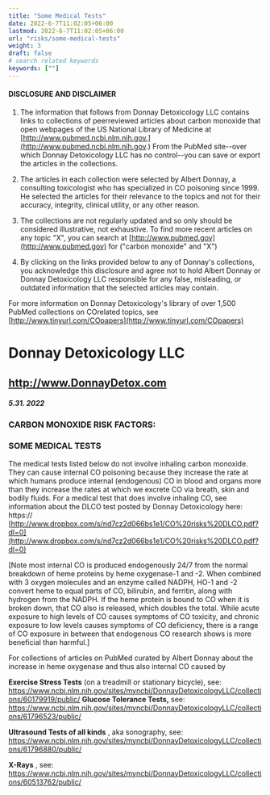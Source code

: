 ```yaml
---
title: "Some Medical Tests"
date: 2022-6-7T11:02:05+06:00
lastmod: 2022-6-7T11:02:05+06:00
url: "risks/some-medical-tests"
weight: 3
draft: false
# search related keywords
keywords: [""]
---
```


#### DISCLOSURE AND DISCLAIMER 

1) The information that follows from Donnay Detoxicology LLC contains links to collections of peerreviewed articles about carbon monoxide that open webpages of the US National Library of Medicine at [http://www.pubmed.ncbi.nlm.nih.gov.](http://www.pubmed.ncbi.nlm.nih.gov.) From the PubMed site--over which Donnay Detoxicology LLC has no control--you can save or export the articles in the collections. 

2) The articles in each collection were selected by Albert Donnay, a consulting toxicologist who has specialized in CO poisoning since 1999. He selected the articles for their relevance to the topics and not for their accuracy, integrity, clinical utility, or any other reason. 

3) The collections are not regularly updated and so only should be considered illustrative, not exhaustive. To find more recent articles on any topic "X", you can search at [http://www.pubmed.gov](http://www.pubmed.gov) for ("carbon monoxide" and "X") 

4) By clicking on the links provided below to any of Donnay's collections, you acknowledge this disclosure and agree not to hold Albert Donnay or Donnay Detoxicology LLC responsible for any false, misleading, or outdated information that the selected articles may contain. 

For more information on Donnay Detoxicology's library of over 1,500 PubMed collections on COrelated topics, see [http://www.tinyurl.com/COpapers](http://www.tinyurl.com/COpapers) 


# Donnay Detoxicology LLC 

## http://www.DonnayDetox.com 

##### 5.31. 2022 

### CARBON MONOXIDE RISK FACTORS: 

### SOME MEDICAL TESTS 

The medical tests listed below do not involve inhaling carbon monoxide. They can cause internal CO poisoning because they increase the rate at which humans produce internal (endogenous) CO in blood and organs more than they increase the rates at which we excrete CO via breath, skin and bodily fluids. For a medical test that does involve inhaling CO, see information about the DLCO test posted by Donnay Detoxicology here: https:// [http://www.dropbox.com/s/nd7cz2d066bs1e1/CO%20risks%20DLCO.pdf?dl=0](http://www.dropbox.com/s/nd7cz2d066bs1e1/CO%20risks%20DLCO.pdf?dl=0) 

[Note most internal CO is produced endogenously 24/7 from the normal breakdown of heme proteins by heme oxygenase-1 and -2. When combined with 3 oxygen molecules and an enzyme called NADPH, HO-1 and -2 convert heme to equal parts of CO, bilirubin, and ferritin, along with hydrogen from the NADPH. If the heme protein is bound to CO when it is broken down, that CO also is released, which doubles the total. While acute exposure to high levels of CO causes symptoms of CO toxicity, and chronic exposure to low levels causes symptoms of CO deficiency, there is a range of CO exposure in between that endogenous CO research shows is more beneficial than harmful.] 

For collections of articles on PubMed curated by Albert Donnay about the increase in heme oxygenase and thus also internal CO caused by 

**Exercise Stress Tests** (on a treadmill or stationary bicycle), see: https://www.ncbi.nlm.nih.gov/sites/myncbi/DonnayDetoxicologyLLC/collections/60179919/public/ **Glucose Tolerance Tests,** see: https://www.ncbi.nlm.nih.gov/sites/myncbi/DonnayDetoxicologyLLC/collections/61796523/public/ 

**Ultrasound Tests of all kinds** , aka sonography, see: https://www.ncbi.nlm.nih.gov/sites/myncbi/DonnayDetoxicologyLLC/collections/61796880/public/ 

**X-Rays** , see: https://www.ncbi.nlm.nih.gov/sites/myncbi/DonnayDetoxicologyLLC/collections/60513762/public/ 


